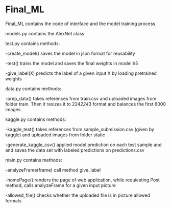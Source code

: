 # Final_ML
Final_ML contains the code of interface and the model training process.

models.py contains the AlexNet class

test.py contains methods:

-create_model() saves the model in json format for reusability

-test() trains the model and saves the final weights in model.h5

-give_label(X) predicts the label of a given input X by loading 
pretrained weights

data.py contains methods:

-prep_data() takes references from train.csv
and uploaded images from folder train. Then it resizes it to 224*224*3
format and balances the first 6000 images. 

kaggle.py contains methods:

-kaggle_test() takes references from sample_submission.csv
(given by kaggle) and uploaded images from folder static

-generate_kaggle_csv() applied model prediction on each test sample and 
and saves the data set with labeled predictions on predictions.csv

main.py contains methods:

-analyzeFrame(frame) call method give_label

-homePage() renders the page of web application,
while requiesting Post method, calls analyzeFrame 
for a given input picture

-allowed_file() checks whether the uploaded file is in 
picture allowed formats


